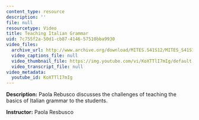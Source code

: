 ```yaml
---
content_type: resource
description: ''
file: null
resourcetype: Video
title: Teaching Italian Grammar
uid: 7c755f2a-50d1-cb87-4146-57510bba9930
video_files:
  archive_url: http://www.archive.org/download/MITES.S41S12/MITES_S41S12_Teaching10_300k.mp4
  video_captions_file: null
  video_thumbnail_file: https://img.youtube.com/vi/KoXTTlI7mIg/default.jpg
  video_transcript_file: null
video_metadata:
  youtube_id: KoXTTlI7mIg
---
```


**Description:** Paola Rebusco discusses the challenges of teaching the basics of Italian grammar to the students.

**Instructor:** Paola Resbusco